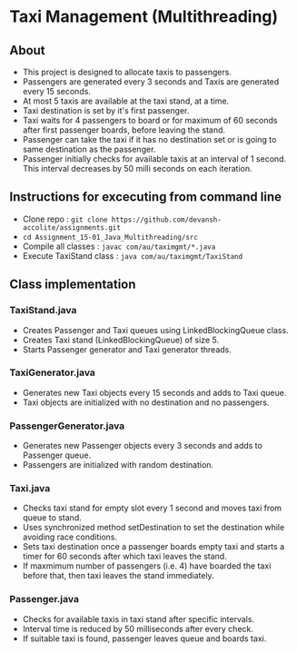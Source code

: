 # Taxi Management (Multithreading)

## About
- This project is designed to allocate taxis to passengers.
- Passengers are generated every 3 seconds and Taxis are generated every 15 seconds.
- At most 5 taxis are available at the taxi stand, at a time.
- Taxi destination is set by it's first passenger.
- Taxi waits for 4 passengers to board or for maximum of 60 seconds after first passenger boards, before leaving the stand.
- Passenger can take the taxi if it has no destination set or is going to same destination as the passenger.
- Passenger initially checks for available taxis at an interval of 1 second. This interval decreases by 50 milli seconds on each iteration.

## Instructions for excecuting from command line
- Clone repo : `git clone https://github.com/devansh-accolite/assignments.git`
- `cd Assignment_15-01_Java_Multithreading/src`
- Compile all classes : `javac com/au/taximgmt/*.java`
- Execute TaxiStand class : `java com/au/taximgmt/TaxiStand`

## Class implementation
### TaxiStand.java
- Creates Passenger and Taxi queues using LinkedBlockingQueue class.
- Creates Taxi stand (LinkedBlockingQueue) of size 5.
- Starts Passenger generator and Taxi generator threads.
### TaxiGenerator.java
- Generates new Taxi objects every 15 seconds and adds to Taxi queue.
- Taxi objects are initialized with no destination and no passengers.
### PassengerGenerator.java
- Generates new Passenger objects every 3 seconds and adds to Passenger queue.
- Passengers are initialized with random destination.
### Taxi.java
- Checks taxi stand for empty slot every 1 second and moves taxi from queue to stand.
- Uses synchronized method setDestination to set the destination while avoiding race conditions.
- Sets taxi destination once a passenger boards empty taxi and starts a timer for 60 seconds after which taxi leaves the stand.
- If maxmimum number of passengers (i.e. 4) have boarded the taxi before that, then taxi leaves the stand immediately.
### Passenger.java
- Checks for available taxis in taxi stand after specific intervals.
- Interval time is reduced by 50 milliseconds after every check.
- If suitable taxi is found, passenger leaves queue and boards taxi.
